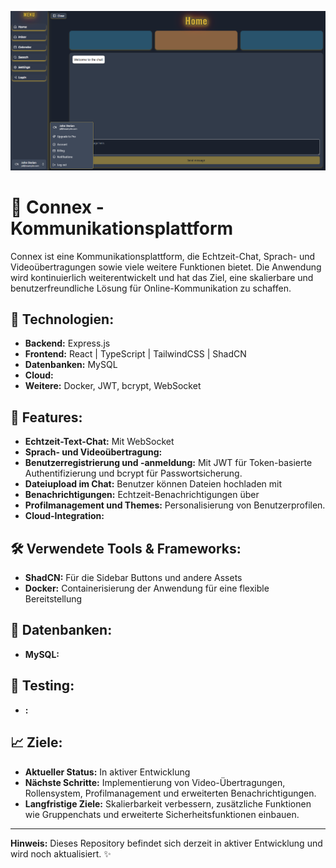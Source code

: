 ![Preview](./frontend/src/assets/img/Preview.png)

# 🚀 Connex - Kommunikationsplattform  

Connex ist eine Kommunikationsplattform, die Echtzeit-Chat, Sprach- und Videoübertragungen sowie viele weitere Funktionen bietet. Die Anwendung wird kontinuierlich weiterentwickelt und hat das Ziel, eine skalierbare und benutzerfreundliche Lösung für Online-Kommunikation zu schaffen.  

## 🔧 **Technologien:**  
- **Backend:** Express.js
- **Frontend:** React | TypeScript | TailwindCSS | ShadCN
- **Datenbanken:** MySQL
- **Cloud:** 
- **Weitere:** Docker, JWT, bcrypt, WebSocket

## 📂 **Features:**  
- **Echtzeit-Text-Chat:** Mit WebSocket
- **Sprach- und Videoübertragung:** 
- **Benutzerregistrierung und -anmeldung:** Mit JWT für Token-basierte Authentifizierung und bcrypt für Passwortsicherung.  
- **Dateiupload im Chat:** Benutzer können Dateien hochladen mit 
- **Benachrichtigungen:** Echtzeit-Benachrichtigungen über 
- **Profilmanagement und Themes:** Personalisierung von Benutzerprofilen.  
- **Cloud-Integration:** 

## 🛠 **Verwendete Tools & Frameworks:**  

- **ShadCN:** Für die Sidebar Buttons und andere Assets
- **Docker:** Containerisierung der Anwendung für eine flexible Bereitstellung  

## 📝 **Datenbanken:**  
- **MySQL:** 

## 🧪 **Testing:**  
- **:** 

## 📈 **Ziele:**  
- **Aktueller Status:** In aktiver Entwicklung  
- **Nächste Schritte:** Implementierung von Video-Übertragungen, Rollensystem, Profilmanagement und erweiterten Benachrichtigungen.  
- **Langfristige Ziele:** Skalierbarkeit verbessern, zusätzliche Funktionen wie Gruppenchats und erweiterte Sicherheitsfunktionen einbauen.  

---

**Hinweis:** Dieses Repository befindet sich derzeit in aktiver Entwicklung und wird noch aktualisiert. ✨  


